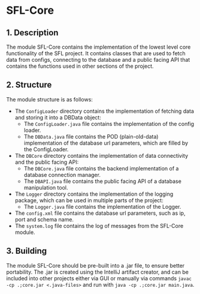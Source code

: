 # SFL-Core

## 1. Description

The module SFL-Core contains the implementation of the lowest level
core functionality of the SFL project. It contains classes that are 
used to fetch data from configs, connecting to the database and a 
public facing API that contains the functions used in other sections 
of the project.

## 2. Structure

The module structure is as follows:
- The `ConfigLoader` directory contains the implementation of fetching data 
  and storing it into a DBData object:
  - The `ConfigLoader.java` file contains the implementation of the 
    config loader.
  - The `DBData.java` file contains the POD (plain-old-data) implementation
    of the database url parameters, which are filled by the ConfigLoader.
- The `DBCore` directory contains the implementation of data connectivity and
  the public facing API:
  - The `DBCore.java` file contains the backend implementation of a database
    connection manager.
  - The `DBAPI.java` file contains the public facing API of a database 
    manipulation tool.
- The `Logger` directory contains the implementation of the logging package, 
  which can be used in multiple parts of the project:
  - The `Logger.java` file contains the implementation of the Logger.
- The `config.xml` file contains the database url parameters, such as ip, 
  port and schema name.
- The `system.log` file contains the log of messages from the SFL-Core module.

## 3. Building

The module SFL-Core should be pre-built into a .jar file, to ensure 
better portability. The .jar is created using the IntelliJ artifact creator,
and can be included into other projects either via GUI or manually via commands
`javac -cp .;core.jar <.java-files>` and run with 
`java -cp .;core.jar main.java`.
